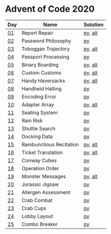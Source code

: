 # Advent of Code 2020

|Day|Name|Solution|
|---|---|---|
|[01](https://adventofcode.com/2020/day/1)|Report Repair|[py](/day01/main.py), [alt](/day01/alt.py)|
|[02](https://adventofcode.com/2020/day/2)|Password Philosophy|[py](/day02/main.py)|
|[03](https://adventofcode.com/2020/day/3)|Toboggan Trajectory|[py](/day03/main.py), [alt](/day03/alt.py)|
|[04](https://adventofcode.com/2020/day/4)|Passport Processing|[py](/day04/main.py)|
|[05](https://adventofcode.com/2020/day/5)|Binary Boarding|[py](/day05/main.py), [alt](/day05/alt.py)|
|[06](https://adventofcode.com/2020/day/6)|Custom Customs|[py](/day06/main.py), [alt](/day06/alt.py)|
|[07](https://adventofcode.com/2020/day/7)|Handy Haversacks|[py](/day07/main.py), [alt](/day07/alt.py)|
|[08](https://adventofcode.com/2020/day/8)|Handheld Halting|[py](/day08/main.py)|
|[09](https://adventofcode.com/2020/day/9)|Encoding Error|[py](/day09/main.py)|
|[10](https://adventofcode.com/2020/day/10)|Adapter Array|[py](/day10/main.py), [alt](/day10/alt.py)|
|[11](https://adventofcode.com/2020/day/11)|Seating System|[py](/day11/main.py)|
|[12](https://adventofcode.com/2020/day/12)|Rain Risk|[py](/day12/main.py)|
|[13](https://adventofcode.com/2020/day/13)|Shuttle Search|[py](/day13/main.py)|
|[14](https://adventofcode.com/2020/day/14)|Docking Data|[py](/day14/main.py)|
|[15](https://adventofcode.com/2020/day/15)|Rambunctious Recitation|[py](/day15/main.py), [alt](/day15/alt.py)|
|[16](https://adventofcode.com/2020/day/16)|Ticket Translation|[py](/day16/main.py), [alt](/day16/alt.py)|
|[17](https://adventofcode.com/2020/day/17)|Conway Cubes|[py](/day17/main.py)|
|[18](https://adventofcode.com/2020/day/18)|Operation Order|[py](/day18/main.py)|
|[19](https://adventofcode.com/2020/day/19)|Monster Messages|[py](/day19/main.py), [alt](/day19/alt.py)|
|[20](https://adventofcode.com/2020/day/20)|Jurassic Jigsaw|[py](/day20/main.py)|
|[21](https://adventofcode.com/2020/day/21)|Allergen Assessment|[py](/day21/main.py)|
|[22](https://adventofcode.com/2020/day/22)|Crab Combat|[py](/day22/main.py)|
|[23](https://adventofcode.com/2020/day/23)|Crab Cups|[py](/day23/main.py)|
|[24](https://adventofcode.com/2020/day/24)|Lobby Layout|[py](/day24/main.py)|
|[25](https://adventofcode.com/2020/day/25)|Combo Breaker|[py](/day25/main.py)|
